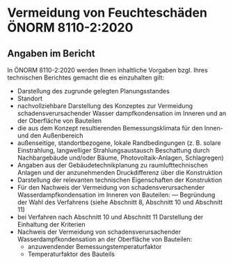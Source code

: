 # Vermeidung von Feuchteschäden ÖNORM 8110-2:2020

## Angaben im Bericht

In ÖNORM 8110-2:2020 werden Ihnen inhaltliche Vorgaben bzgl. Ihres technischen Berichtes gemacht die es einzuhalten
gilt:

- Darstellung des zugrunde gelegten Planungsstandes
- Standort
- nachvollziehbare Darstellung des Konzeptes zur Vermeidung schadensverursachender Wasser dampfkondensation im Inneren
  und an der Oberfläche von Bauteilen
- die aus dem Konzept resultierenden Bemessungsklimata für den Innen- und den Außenbereich
- außenseitige, standortbezogene, lokale Randbedingungen (z. B. solare Einstrahlung, langwelliger Strahlungsaustausch
  Beschattung durch Nachbargebäude und/oder Bäume, Photovoltaik-Anlagen, Schlagregen)
- Angaben aus der Gebäudetechnikplanung zu raumlufttechnischen Anlagen und der anzunehmenden Druckdifferenz über die
  Konstruktion
- Darstellung der relevanten technischen Eigenschaften der Konstruktion
- Für den Nachweis der Vermeidung von schadensverursachender Wasserdampfkondensation im Inneren von Bauteilen: —
  Begründung der Wahl des Verfahrens (siehe Abschnitt 8, Abschnitt 10 und Abschnitt 11)
- bei Verfahren nach Abschnitt 10 und Abschnitt 11 Darstellung der Einhaltung der Kriterien
- Nachweis der Vermeidung von schadensverursachender Wasserdampfkondensation an der Oberfläche von Bauteilen:
    - anzuwendender Bemessungstemperaturfaktor
    - Temperaturfaktor des Bauteils